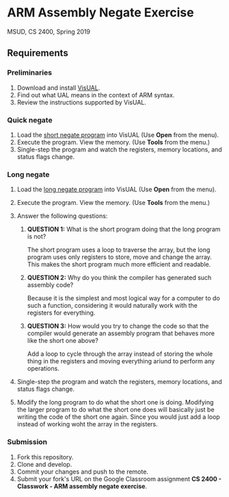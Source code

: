 # ARM Assembly Negate Exercise

MSUD, CS 2400, Spring 2019

## Requirements

### Preliminaries
1. Download and install [VisUAL](https://salmanarif.bitbucket.io/visual/downloads.html).
2. Find out what UAL means in the context of ARM syntax.
3. Review the instructions supported by VisUAL.

### Quick negate
1. Load the [short negate program](https://github.com/ivogeorg/cs2400-arm-asm-negate-exercise/blob/master/negate.S) into VisUAL (Use **Open** from the menu).
2. Execute the program. View the memory. (Use **Tools** from the menu.)
3. Single-step the program and watch the registers, memory locations, and status flags change.

### Long negate
1. Load the [long negate program](https://github.com/ivogeorg/cs2400-arm-asm-negate-exercise/blob/master/negate_gcc_8_2.S) into VisUAL (Use **Open** from the menu).
2. Execute the program. View the memory. (Use **Tools** from the menu.)
3. Answer the following questions:
   1. **QUESTION 1:** What is the short program doing that the long program is not?
   
      The short program uses a loop to traverse the array, but the long program uses only registers to store, move and change the array.           This makes the short program much more efficient and readable.
      
   2. **QUESTION 2:** Why do you think the compiler has generated such assembly code?
   
        Because it is the simplest and most logical way for a computer to do such a function, considering it would naturally work with    the registers for everything.
        
   3. **QUESTION 3:** How would you try to change the code so that the compiler would generate an assembly program that behaves more like the short one above?
   
      Add a loop to cycle through the array instead of storing the whole thing in the registers and moving everything ariund to perform any operations.
      
4. Single-step the program and watch the registers, memory locations, and status flags change.
5. Modify the long program to do what the short one is doing.
  Modifying the larger program to do what the short one does will basically just be writing the code of the short one again. Since you would just add a loop instead of working woht the array in the registers. 

### Submission
1. Fork this repository.
2. Clone and develop.
3. Commit your changes and push to the remote.
4. Submit your fork's URL on the Google Classroom assignment **CS 2400 - Classwork - ARM assembly negate exercise**.

